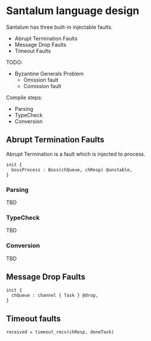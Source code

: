 # Santalum language design

Santalum has three built-in injectable faults.

- Abrupt Termination Faults
- Message Drop Faults
- Timeout Faults

TODO:

- Byzantine Generals Problem
  - Omission fault
  - Comission fault

Compile steps:

- Parsing
- TypeCheck
- Conversion

## Abrupt Termination Faults

Abrupt Termination is a fault which is injected to process.

```
init {
  bossProcess : Boss(chQueue, chResp) @unstable,
}
```

### Parsing

TBD

### TypeCheck

TBD

### Conversion

TBD

## Message Drop Faults

```
init {
  chQueue : channel { Task } @drop,
}
```

## Timeout faults

```
received = timeout_recv(chResp, doneTask)
```
